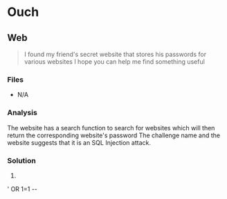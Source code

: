 # Ouch
## Web

> I found my friend's secret website that stores his passwords for various websites
> I hope you can help me find something useful

### Files
- N/A

### Analysis
The website has a search function to search for websites which will then return the corresponding website's password
The challenge name and the website suggests that it is an SQL Injection attack.

### Solution
1. ```sql
' OR 1=1 --
```
